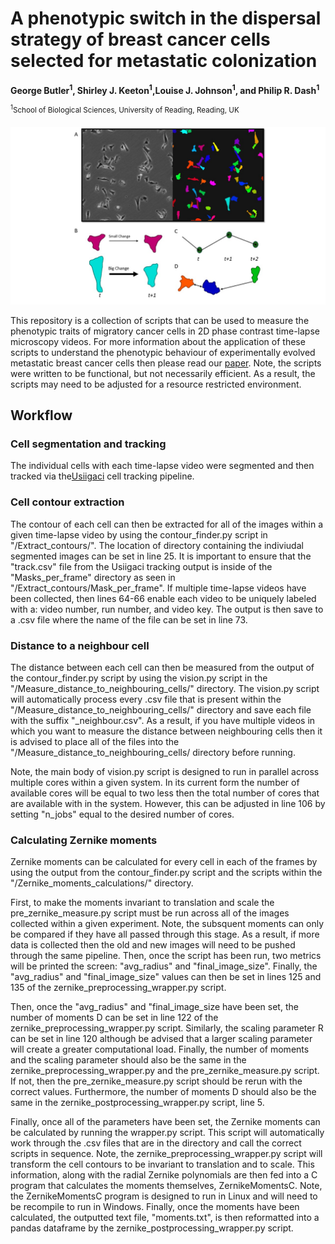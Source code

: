 # A phenotypic switch in the dispersal strategy of breast cancer cells selected for metastatic colonization

**George Butler<sup>1</sup>, Shirley J. Keeton<sup>1</sup>,Louise J. Johnson<sup>1</sup>, and Philip R. Dash<sup>1</sup>**

<sup><sup>1</sup>School of Biological Sciences, University of Reading, Reading, UK</sup>

	
![quantifying_dispersal_example](/Readme_example_image/quantifying_dispersal.jpg)

This repository is a collection of scripts that can be used to measure the phenotypic traits of migratory cancer cells in 2D phase contrast time-lapse microscopy videos. For more information about the application of these scripts to understand the phenotypic behaviour of experimentally evolved metastatic breast cancer cells then please read our [paper](https://royalsocietypublishing.org/doi/full/10.1098/rspb.2020.2523). Note, the scripts were written to be functional, but not necessarily efficient. As a result, the scripts may need to be adjusted for a resource restricted environment.  



## Workflow
### Cell segmentation and tracking 
The individual cells with each time-lapse video were segmented and then tracked via the[Usiigaci](https://github.com/oist/Usiigaci) cell tracking pipeline. 

### Cell contour extraction 
The contour of each cell can then be extracted for all of the images within a given time-lapse video by using the contour_finder.py script in "/Extract_contours/". The location of directory containing the indiviudal segmented images can be set in line 25. It is important to ensure that the "track.csv" file from the Usiigaci tracking output is inside of the "Masks_per_frame" directory as seen in "/Extract_contours/Mask_per_frame". If multiple time-lapse videos have been collected, then lines 64-66 enable each video to be uniquely labeled with a: video number, run number, and video key. The output is then save to a .csv file where the name of the file can be set in line 73. 

### Distance to a neighbour cell
The distance between each cell can then be measured from the output of the contour_finder.py script by using the vision.py script in the "/Measure_distance_to_neighbouring_cells/" directory. The vision.py script will automatically process every .csv file that is present within the "/Measure_distance_to_neighbouring_cells/" directory and save each file with the suffix "_neighbour.csv". As a result, if you have multiple videos in which you want to measure the distance between neighbouring cells then it is advised to place all of the files into the "/Measure_distance_to_neighbouring_cells/ directory before running. 

Note, the main body of vision.py script is designed to run in parallel across multiple cores within a given system. In its current form the number of available cores will be equal to two less then the total number of cores that are available with in the system. However, this can be adjusted in line 106 by setting "n_jobs" equal to the desired number of cores. 

### Calculating Zernike moments 
Zernike moments can be calculated for every cell in each of the frames by using the output from the contour_finder.py script and the scripts within the "/Zernike_moments_calculations/" directory. 

First, to make the moments invariant to translation and scale the pre_zernike_measure.py script must be run across all of the images collected within a given experiment. Note, the subsquent moments can only be compared if they have all passed through this stage. As a result, if more data is collected then the old and new images will need to be pushed through the same pipeline. Then, once the script has been run, two metrics will be printed the screen: "avg_radius" and "final_image_size". Finally, the "avg_radius" and "final_image_size" values can then be set in lines 125 and 135 of the zernike_preprocessing_wrapper.py script. 

Then, once the "avg_radius" and "final_image_size have been set, the number of moments D can be set in line 122 of the zernike_preprocessing_wrapper.py script. Similarly, the scaling parameter R can be set in line 120 although be advised that a larger scaling parameter will create a greater computational load. Finally, the number of moments and the scaling parameter should also be the same in the zernike_preprocessing_wrapper.py and the pre_zernike_measure.py script. If not, then the pre_zernike_measure.py script should be rerun with the correct values. Furthermore, the number of moments D should also be the same in the zernike_postprocessing_wrapper.py script, line 5.

Finally, once all of the parameters have been set, the Zernike moments can be calculated by running the wrapper.py script. This script will automatically work through the .csv files that are in the directory and call the correct scripts in sequence. Note, the zernike_preprocessing_wrapper.py script will transform the cell contours to be invariant to translation and to scale. This information, along with the radial Zernike polynomials are then fed into a C program that calculates the moments themselves, ZernikeMomentsC. Note, the ZernikeMomentsC program is designed to run in Linux and will need to be recompile to run in Windows. Finally, once the moments have been calculated, the outputted text file, "moments.txt", is then reformatted into a pandas dataframe by the zernike_postprocessing_wrapper.py script. 




